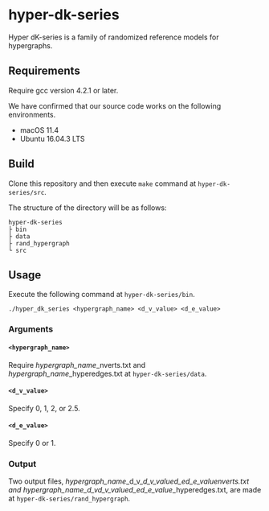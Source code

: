# hyper-dk-series
Hyper dK-series is a family of randomized reference models for hypergraphs.

## Requirements
Require gcc version 4.2.1 or later.

We have confirmed that our source code works on the following environments.

- macOS 11.4
- Ubuntu 16.04.3 LTS

## Build
Clone this repository and then execute `make` command at `hyper-dk-series/src`.

The structure of the directory will be as follows:

	hyper-dk-series
	├ bin
	├ data
	├ rand_hypergraph
	└ src

## Usage
Execute the following command at  `hyper-dk-series/bin`.

	./hyper_dk_series <hypergraph_name> <d_v_value> <d_e_value>

### Arguments
#### `<hypergraph_name>`
Require *hypergraph_name*\_nverts.txt and *hypergraph_name*\_hyperedges.txt at `hyper-dk-series/data`.

#### `<d_v_value>`
Specify 0, 1, 2, or 2.5.

#### `<d_e_value>`
Specify 0 or 1.

### Output
Two output files, *hypergraph_name*\_d_v_*d_v_value*_d_e_*d_e_value*_nverts.txt and *hypergraph_name*\_d_v_*d_v_value*_d_e_*d_e_value*_hyperedges.txt, are made at `hyper-dk-series/rand_hypergraph`.